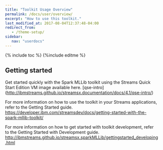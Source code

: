 ```yaml
---
title: "Toolkit Usage Overview"
permalink: /docs/user/overview/
excerpt: "How to use this toolkit."
last_modified_at: 2017-08-04T12:37:48-04:00
redirect_from:
   - /theme-setup/
sidebar:
   nav: "userdocs"
---
```

{% include toc %}
{%include editme %}


## Getting started

Get started quickly with the Spark MLLib toolkit using the Streams Quick Start Edition VM image available here. [qse-intro] (http://ibmstreams.github.io/streamsx.documentation/docs/4.1/qse-intro/)

For more information on how to use the toolkit in your Streams applications, refer to the Getting Started guide. https://developer.ibm.com/streamsdev/docs/getting-started-with-the-spark-mllib-toolkit/

For more information on how to get started with toolkit development, refer to the Getting Started with Development guide. http://ibmstreams.github.io/streamsx.sparkMLLib/gettingstarted_developing.html
